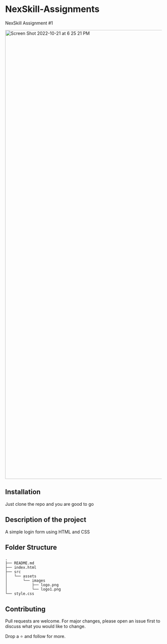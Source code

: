 # NexSkill-Assignments

NexSkill Assignment #1

<img width="1440" alt="Screen Shot 2022-10-21 at 6 25 21 PM" src="https://user-images.githubusercontent.com/68749736/197206562-32c5587a-1861-42af-b187-7e44d1f7ec2a.png">

## Installation

Just clone the repo and you are good to go

## Description of the project
A simple login form using HTML and CSS

## Folder Structure

```
.
├── README.md
├── index.html
├── src
│   └── assets
│       └── images
│           ├── logo.png
│           └── logo1.png
└── style.css
```


## Contributing
Pull requests are welcome. For major changes, please open an issue first to discuss what you would like to change.

Drop a ⭐ and follow for more.

